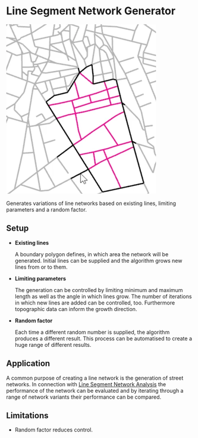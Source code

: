 # Line Segment Network Generator

![](../img/line-segment-network-generator-1.png)

Generates variations of line networks based on existing lines, limiting parameters and a random factor.

## Setup

* **Existing lines**

  A boundary polygon defines, in which area the network will be generated. Initial lines can be supplied and the algorithm grows new lines from or to them.

* **Limiting parameters**

  The generation can be controlled by limiting minimum and maximum length as well as the angle in which lines grow. The number of iterations in which new lines are added can be controlled, too. Furthermore topographic data can inform the growth direction.

* **Random factor**

  Each time a different random number is supplied, the algorithm produces a different result. This process can be automatised to create a huge range of different results.

## Application

A common purpose of creating a line network is the generation of street networks. In connection with [Line Segment Network Analysis](../module_analysis/LineSegmentNetworkAnalysis.md) the performance of the network can be evaluated and by iterating through a range of network variants their performance can be compared.

## Limitations

* Random factor reduces control.
